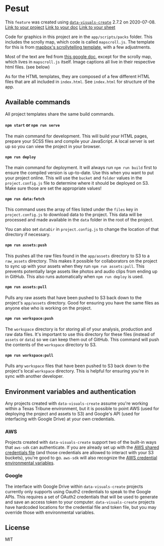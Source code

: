 # Pesut

This `feature` was created using [`data-visuals-create`](https://github.com/texastribune/data-visuals-create) 2.7.2 on 2020-07-08.
[Link to your project](https://tiny.cc/pesut)
[Link to your doc](https://docs.google.com/document/d/1wbVuk1l9nMB00tnIL-MegkGSaNjGxHujqPH9SJK4bR4)
[Link to your sheet](https://docs.google.com/spreadsheets/d/1YTnpRLtzdWV6sW2Ow55HdK4izaOfQ43TrLFa2NI3-Mg)

Code for graphics in this project are in the `app/scripts/packs` folder. This includes the scrolly map, which code is called `mapscroll.js`. The template for this is from [mapbox's scrollytelling template](https://github.com/mapbox/storytelling), with a few adjustments.

Most of the text are fed from [this google doc](https://docs.google.com/document/d/1wbVuk1l9nMB00tnIL-MegkGSaNjGxHujqPH9SJK4bR4), except for the scrolly map, which lives in `mapscroll.js` itself. Image captions all live in their respective html files. (see below)

As for the HTML templates, they are composed of a few different HTML files that are all included in `index.html`. See `index.html` for structure of the app.

<!-- ONLY EDIT BELOW THIS LINE -->

## Available commands

All project templates share the same build commands.

#### `npm start` or `npm run serve`

The main command for development. This will build your HTML pages, prepare your SCSS files and compile your JavaScript. A local server is set up so you can view the project in your browser.

#### `npm run deploy`

The main command for deployment. It will always run `npm run build` first to ensure the compiled version is up-to-date. Use this when you want to put your project online. This will use the `bucket` and `folder` values in the `project.config.js` file to determine where it should be deployed on S3. Make sure those are set the appropriate values!

#### `npm run data:fetch`

This command uses the array of files listed under the `files` key in `project.config.js` to download data to the project. This data will be processed and made available in the `data` folder in the root of the project.

You can also set `dataDir` in `project.config.js` to change the location of that directory if necessary.

#### `npm run assets:push`

This pushes all the raw files found in the `app/assets` directory to S3 to a `raw_assets` directory. This makes it possible for collaborators on the project to sync up with your assets when they run `npm run assets:pull`. This prevents potentially large assets like photos and audio clips from ending up in GitHub. This also runs automatically when `npm run deploy` is used.

#### `npm run assets:pull`

Pulls any raw assets that have been pushed to S3 back down to the project's `app/assets` directory. Good for ensuring you have the same files as anyone else who is working on the project.

#### `npm run workspace:push`

The `workspace` directory is for storing all of your analysis, production and raw data files. It's important to use this directory for these files (instead of `assets` or `data`) so we can keep them out of GitHub. This command will push the contents of the `workspace` directory to S3.

#### `npm run workspace:pull`

Pulls any `workspace` files that have been pushed to S3 back down to the project's local `workspace` directory. This is helpful for ensuring you're in sync with another developer.

## Environment variables and authentication

Any projects created with `data-visuals-create` assume you're working within a Texas Tribune environment, but it is possible to point AWS (used for deploying the project and assets to S3) and Google's API (used for interfacing with Google Drive) at your own credentials.

### AWS

Projects created with `data-visuals-create` support two of the built-in ways that `aws-sdk` can authenticate. If you are already set up with the [AWS shared credentials file](https://docs.aws.amazon.com/sdk-for-javascript/v2/developer-guide/loading-node-credentials-shared.html) (and those credentials are allowed to interact with your S3 buckets), you're good to go. `aws-sdk` will also recognize the [AWS credential environmental variables](https://docs.aws.amazon.com/sdk-for-javascript/v2/developer-guide/loading-node-credentials-environment.html).

### Google

The interface with Google Drive within `data-visuals-create` projects currently only supports using Oauth2 credentials to speak to the Google APIs. This requires a set of OAuth2 credentials that will be used to generate and save an access token to your computer. `data-visuals-create` projects have hardcoded locations for the credential file and token file, but you may override those with environmental variables.

## License

MIT
